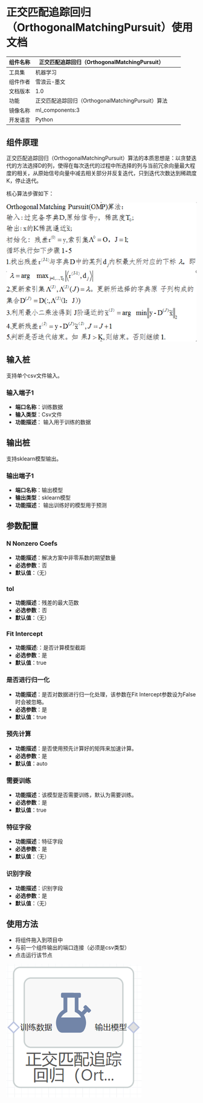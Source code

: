 # 正交匹配追踪回归（OrthogonalMatchingPursuit）使用文档
| 组件名称 |正交匹配追踪回归（OrthogonalMatchingPursuit）|  |  |
| --- | --- | --- | --- |
| 工具集 | 机器学习 |  |  |
| 组件作者 | 雪浪云-墨文 |  |  |
| 文档版本 | 1.0 |  |  |
| 功能 | 正交匹配追踪回归（OrthogonalMatchingPursuit）算法|  |  |
| 镜像名称 | ml_components:3 |  |  |
| 开发语言 | Python |  |  |

## 组件原理
正交匹配追踪回归（OrthogonalMatchingPursuit）算法的本质思想是：以贪婪迭代的方法选择D的列，使得在每次迭代的过程中所选择的列与当前冗余向量最大程度的相关，从原始信号向量中减去相关部分并反复迭代，只到迭代次数达到稀疏度K，停止迭代。

核心算法步骤如下：

![](./img/正交匹配追踪回归1.png)
## 输入桩
支持单个csv文件输入。
### 输入端子1

- **端口名称**：训练数据
- **输入类型**：Csv文件
- **功能描述**： 输入用于训练的数据
## 输出桩
支持sklearn模型输出。
### 输出端子1

- **端口名称**：输出模型
- **输出类型**：sklearn模型
- **功能描述**： 输出训练好的模型用于预测
## 参数配置
### N Nonzero Coefs

- **功能描述**：解决方案中非零系数的期望数量
- **必选参数**：否
- **默认值**：（无）
### tol

- **功能描述**：残差的最大范数
- **必选参数**：否
- **默认值**：（无）
### Fit Intercept

- **功能描述**:：是否计算模型截距
- **必选参数**：是
- **默认值**：true
### 是否进行归一化

- **功能描述**：是否对数据进行归一化处理，该参数在Fit Intercept参数设为False时会被忽略。
- **必选参数**：是
- **默认值**：true
### 预先计算

- **功能描述**：是否使用预先计算好的矩阵来加速计算。
- **必选参数**：是
- **默认值**：auto
### 需要训练

- **功能描述**：该模型是否需要训练，默认为需要训练。
- **必选参数**：是
- **默认值**：true
### 特征字段

- **功能描述**：特征字段
- **必选参数**：是
- **默认值**：（无）
### 识别字段

- **功能描述**：识别字段
- **必选参数**：是
- **默认值**：（无）
## 使用方法
- 将组件拖入到项目中
- 与前一个组件输出的端口连接（必须是csv类型）
- 点击运行该节点


![](./img/正交匹配追踪回归2.png)




